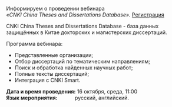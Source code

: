 Информируем о проведении вебинара  
_«CNKI China Theses and Dissertations Database»._ [Регистрация](https://cnki.mike-x.com/5FXtV)

CNKI China Theses and Dissertations Database - база данных защищённых в Китае докторских и магистерских диссертаций.

Программа вебинара:
*   Представленные организации;
*   Отбор диссертаций по тематическим направлениям;
*   Поиск и обработка найденных научных работ;
*   Полные тексты диссертаций;
*   Интеграция с CNKI Smart.

**Дата и время проведения:** 16 октября, среда, 11:00  
**Язык мероприятия:**            русский, английский.
